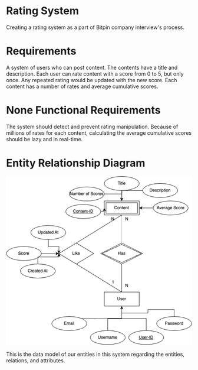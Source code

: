 # Rating System
Creating a rating system as a part of Bitpin company interview's process. 

# Requirements

A system of users who can post content. The contents have a title and description. Each user can rate content with a score from 0 to 5, but only once. Any repeated rating would be updated with the new score. Each content has a number of rates and average cumulative scores.

# None Functional Requirements
The system should detect and prevent rating manipulation. Because of millions of rates for each content, calculating the average cumulative scores should be lazy and in real-time.

# Entity Relationship Diagram
![ER picture](/pictures/ER.png)

This is the data model of our entities in this system regarding the entities, relations, and attributes. 